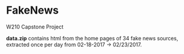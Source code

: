 # FakeNews
W210 Capstone Project

__data.zip__ contains html from the home pages of 34 fake news sources, extracted once per day from 02-18-2017 -> 02/23/2017.

